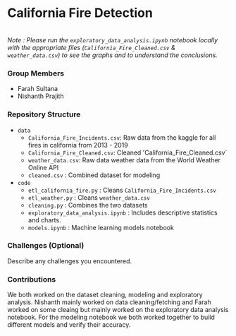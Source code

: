 # California Fire Detection
\
*Note : Please run the `exploratory_data_analysis.ipynb` notebook locally with the appropriate files (`California_Fire_Cleaned.csv` & `weather_data.csv`) to see the graphs and to understand the conclusions.*

### Group Members
- Farah Sultana
- Nishanth Prajith

### Repository Structure
- `data`
  - `California_Fire_Incidents.csv`: Raw data from the kaggle for all fires in california from 2013 - 2019
  - `California_Fire_Cleaned.csv`: Cleaned 'California_Fire_Cleaned.csv`
  - `weather_data.csv`: Raw data weather data from the World Weather Online API
  - `cleaned.csv` : Combined dataset for modeling
- `code`
  - `etl_california_fire.py` : Cleans `California_Fire_Incidents.csv`
  - `etl_weather.py` : Cleans `weather_data.csv`
  - `cleaning.py` : Combines the two datasets
  - `exploratory_data_analysis.ipynb` : Includes descriptive statistics and charts. 
  - `models.ipynb` : Machine learning models notebook

### Challenges (Optional)
Describe any challenges you encountered.

### Contributions
We both worked on the dataset cleaning, modeling and exploratory analysis. Nishanth mainly worked on data cleaning/fetching and Farah worked on some cleaing but mainly worked on the exploratory data analysis notebook. For the modeling notebook we both worked together to build different models and verify their accuracy.
